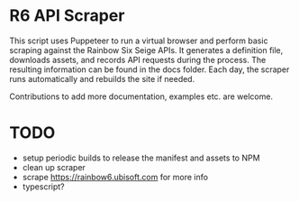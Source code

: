 # R6 API Scraper

This script uses Puppeteer to run a virtual browser and perform basic scraping against the Rainbow Six Seige APIs.
It generates a definition file, downloads assets, and records API requests during the process. 
The resulting information can be found in the docs folder.
Each day, the scraper runs automatically and rebuilds the site if needed.

Contributions to add more documentation, examples etc. are welcome.

# TODO

* setup periodic builds to release the manifest and assets to NPM
* clean up scraper
* scrape https://rainbow6.ubisoft.com for more info
* typescript?